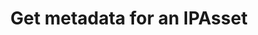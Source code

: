 ---
title: Get metadata for an IPAsset
excerpt: Retrieve metadata for an IPAsset
api:
  file: api_gateway_swagger.json
  operationId: get_api-v2-assets-assetid-metadata
hidden: false
---